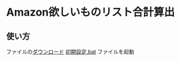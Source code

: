 # Amazon欲しいものリスト合計算出

## 使い方 
ファイルの[ダウンロード](https://github.com/Zenom-Git/Amazon-List-TotalAmount/archive/refs/heads/main.zip)
[初期設定.bat](初期設定.bat) ファイルを起動




